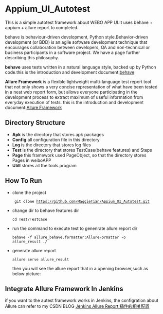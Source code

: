 # Appium_UI_Autotest


This is a simple autotest framework about WEBO APP UI.It uses behave + appium + allure report to completed.


behave is behaviour-driven development, Python style.Behavior-driven development (or BDD) is an agile software development technique that encourages collaboration between developers, QA and non-technical or business participants in a software project. We have a page further describing this philosophy.

**behave** uses tests written in a natural language style, backed up by Python code.this is the introduction and development document:[behave](https://behave.readthedocs.io/en/latest/)



**Allure Framework** is a flexible lightweight multi-language test report tool that not only shows a very concise representation of what have been tested in a neat web report form, but allows everyone participating in the development process to extract maximum of useful information from everyday execution of tests.
this is the introduction and development document:[Allure Framework](https://docs.qameta.io/allure)


## Directory Structure

+  **Apk** is the directory that stores apk packages
+  **Config** all configuration file in this directory
+  **Log**  is the directory that stores log files
+  **Test** is the directory that stores TestCase(behave features) and  Steps
+  **Page** this framework used PageObject, so that the directory stores Pages in weiboAPP
+  **Utill** stores all the tools program

## How To Run

+ clone the project

  <code> git clone https://github.com/MaggieTian/Appium_UI_Autotest.git</code>

+ change dir to behave features dir
 
  <code>cd Test/TestCase</code>
  
+ run the command to execute test to genenrate allure report dir

  <code>behave -f allure_behave.formatter:AllureFormatter -o allure_result ./</code>
  
+ generate allure report

  <code>allure serve allure_result </code>
  
  then you will see the allure report that in a opening browser,such as below picture:
  
  

## Integrate Allure Framework In Jenkins


if you want to the autest framework works in Jenkins, the configration about Allure can refer to my CSDN BLOG [Jenkins Allure Report 插件的相关配置](https://blog.csdn.net/MaggieTian77/article/details/80834074)